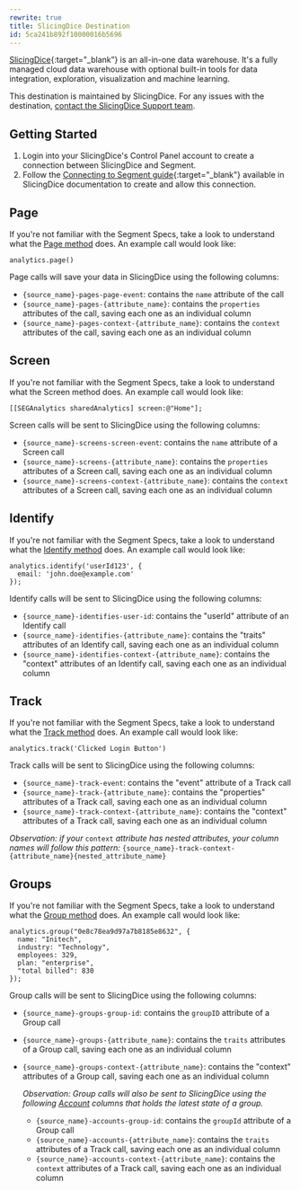```yaml
---
rewrite: true
title: SlicingDice Destination
id: 5ca241b892f10000016b5696
---
```

[SlicingDice](https://slicingdice.com/?utm_source=segmentio&utm_medium=docs&utm_campaign=partners){:target="_blank”} is an all-in-one data warehouse. It's a fully managed cloud data warehouse with optional built-in tools for data integration, exploration, visualization and machine learning.

This destination is maintained by SlicingDice. For any issues with the destination, [contact the SlicingDice Support team](mailto:support@slicingdice.com).


## Getting Started



1. Login into your SlicingDice's Control Panel account to create a connection between SlicingDice and Segment.
2. Follow the [Connecting to Segment guide](https://docs.slicingdice.com/data_warehouse_module/connecting_external_tools/segment.html){:target="_blank"} available in SlicingDice documentation to create and allow this connection.


## Page

If you're not familiar with the Segment Specs, take a look to understand what the [Page method](/docs/connections/spec/page/) does. An example call would look like:

```
analytics.page()
```

Page calls will save your data in SlicingDice using the following columns:
* `{source_name}-pages-page-event`: contains the `name` attribute of the call
* `{source_name}-pages-{attribute_name}`: contains the `properties` attributes of the call, saving each one as an individual column
* `{source_name}-pages-context-{attribute_name}`: contains the `context` attributes of the call, saving each one as an individual column

## Screen

If you're not familiar with the Segment Specs, take a look to understand what the Screen method does. An example call would look like:
```
[[SEGAnalytics sharedAnalytics] screen:@"Home"];
```

Screen calls will be sent to SlicingDice using the following columns:

* `{source_name}-screens-screen-event`: contains the `name` attribute of a Screen call
* `{source_name}-screens-{attribute_name}`: contains the `properties` attributes of a Screen call, saving each one as an individual column
* `{source_name}-screens-context-{attribute_name}`: contains the `context` attributes of a Screen call, saving each one as an individual column


## Identify

If you're not familiar with the Segment Specs, take a look to understand what the [Identify method](/docs/connections/spec/identify/) does. An example call would look like:

```
analytics.identify('userId123', {
  email: 'john.doe@example.com'
});
```

Identify calls will be sent to SlicingDice using the following columns:
* `{source_name}-identifies-user-id`: contains the "userId" attribute of an Identify call
* `{source_name}-identifies-{attribute_name}`: contains the "traits" attributes of an Identify call, saving each one as an individual column
* `{source_name}-identifies-context-{attribute_name}`: contains the "context" attributes of an Identify call, saving each one as an individual column


## Track

If you're not familiar with the Segment Specs, take a look to understand what the [Track method](/docs/connections/spec/track/) does. An example call would look like:

```
analytics.track('Clicked Login Button')
```

Track calls will be sent to SlicingDice using the following columns:

* `{source_name}-track-event`: contains the "event" attribute of a Track call
* `{source_name}-track-{attribute_name}`: contains the "properties" attributes of a Track call, saving each one as an individual column
* `{source_name}-track-context-{attribute_name}`: contains the "context" attributes of a Track call, saving each one as an individual column

*Observation: if your* `context` *attribute has nested attributes, your column names will follow this pattern:* `{source_name}-track-context-{attribute_name}{nested_attribute_name}`

## Groups

If you're not familiar with the Segment Specs, take a look to understand what the [Group method](/docs/connections/spec/group/) does. An example call would look like:
```
analytics.group("0e8c78ea9d97a7b8185e8632", {
  name: "Initech",
  industry: "Technology",
  employees: 329,
  plan: "enterprise",
  "total billed": 830
});
```

Group calls will be sent to SlicingDice using the following columns:

* `{source_name}-groups-group-id`: contains the `groupID` attribute of a Group call
* `{source_name}-groups-{attribute_name}`: contains the `traits` attributes of a Group call, saving each one as an individual column
* `{source_name}-groups-context-{attribute_name}`: contains the "context" attributes of a Group call, saving each one as an individual column

    *Observation: Group calls will also be sent to SlicingDice using the following [Account](/docs/connections/storage/warehouses/schema/) columns that holds the latest state of a group.*
    * `{source_name}-accounts-group-id`: contains the `groupId` attribute of a Group call
    * `{source_name}-accounts-{attribute_name}`: contains the `traits` attributes of a Track call, saving each one as an individual column
    * `{source_name}-accounts-context-{attribute_name}`: contains the `context` attributes of a Track call, saving each one as an individual column
